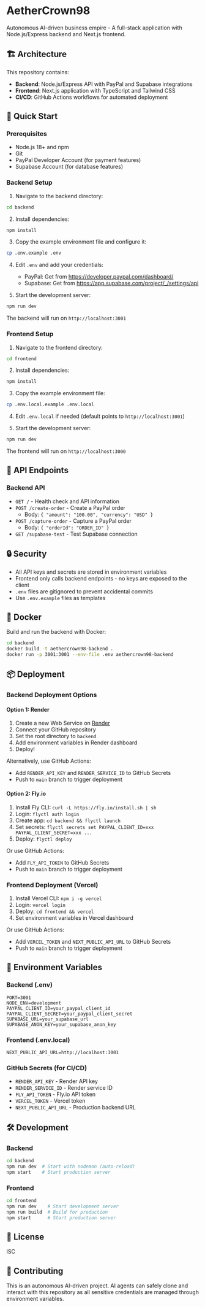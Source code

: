 # AetherCrown98

Autonomous AI-driven business empire - A full-stack application with Node.js/Express backend and Next.js frontend.

## 🏗️ Architecture

This repository contains:
- **Backend**: Node.js/Express API with PayPal and Supabase integrations
- **Frontend**: Next.js application with TypeScript and Tailwind CSS
- **CI/CD**: GitHub Actions workflows for automated deployment

## 🚀 Quick Start

### Prerequisites

- Node.js 18+ and npm
- Git
- PayPal Developer Account (for payment features)
- Supabase Account (for database features)

### Backend Setup

1. Navigate to the backend directory:
```bash
cd backend
```

2. Install dependencies:
```bash
npm install
```

3. Copy the example environment file and configure it:
```bash
cp .env.example .env
```

4. Edit `.env` and add your credentials:
   - PayPal: Get from https://developer.paypal.com/dashboard/
   - Supabase: Get from https://app.supabase.com/project/_/settings/api

5. Start the development server:
```bash
npm run dev
```

The backend will run on `http://localhost:3001`

### Frontend Setup

1. Navigate to the frontend directory:
```bash
cd frontend
```

2. Install dependencies:
```bash
npm install
```

3. Copy the example environment file:
```bash
cp .env.local.example .env.local
```

4. Edit `.env.local` if needed (default points to `http://localhost:3001`)

5. Start the development server:
```bash
npm run dev
```

The frontend will run on `http://localhost:3000`

## 📡 API Endpoints

### Backend API

- `GET /` - Health check and API information
- `POST /create-order` - Create a PayPal order
  - Body: `{ "amount": "100.00", "currency": "USD" }`
- `POST /capture-order` - Capture a PayPal order
  - Body: `{ "orderId": "ORDER_ID" }`
- `GET /supabase-test` - Test Supabase connection

## 🔒 Security

- All API keys and secrets are stored in environment variables
- Frontend only calls backend endpoints - no keys are exposed to the client
- `.env` files are gitignored to prevent accidental commits
- Use `.env.example` files as templates

## 🐳 Docker

Build and run the backend with Docker:

```bash
cd backend
docker build -t aethercrown98-backend .
docker run -p 3001:3001 --env-file .env aethercrown98-backend
```

## 📦 Deployment

### Backend Deployment Options

#### Option 1: Render
1. Create a new Web Service on [Render](https://render.com)
2. Connect your GitHub repository
3. Set the root directory to `backend`
4. Add environment variables in Render dashboard
5. Deploy!

Alternatively, use GitHub Actions:
- Add `RENDER_API_KEY` and `RENDER_SERVICE_ID` to GitHub Secrets
- Push to `main` branch to trigger deployment

#### Option 2: Fly.io
1. Install Fly CLI: `curl -L https://fly.io/install.sh | sh`
2. Login: `flyctl auth login`
3. Create app: `cd backend && flyctl launch`
4. Set secrets: `flyctl secrets set PAYPAL_CLIENT_ID=xxx PAYPAL_CLIENT_SECRET=xxx ...`
5. Deploy: `flyctl deploy`

Or use GitHub Actions:
- Add `FLY_API_TOKEN` to GitHub Secrets
- Push to `main` branch to trigger deployment

### Frontend Deployment (Vercel)

1. Install Vercel CLI: `npm i -g vercel`
2. Login: `vercel login`
3. Deploy: `cd frontend && vercel`
4. Set environment variables in Vercel dashboard

Or use GitHub Actions:
- Add `VERCEL_TOKEN` and `NEXT_PUBLIC_API_URL` to GitHub Secrets
- Push to `main` branch to trigger deployment

## 🔧 Environment Variables

### Backend (.env)
```
PORT=3001
NODE_ENV=development
PAYPAL_CLIENT_ID=your_paypal_client_id
PAYPAL_CLIENT_SECRET=your_paypal_client_secret
SUPABASE_URL=your_supabase_url
SUPABASE_ANON_KEY=your_supabase_anon_key
```

### Frontend (.env.local)
```
NEXT_PUBLIC_API_URL=http://localhost:3001
```

### GitHub Secrets (for CI/CD)
- `RENDER_API_KEY` - Render API key
- `RENDER_SERVICE_ID` - Render service ID
- `FLY_API_TOKEN` - Fly.io API token
- `VERCEL_TOKEN` - Vercel token
- `NEXT_PUBLIC_API_URL` - Production backend URL

## 🛠️ Development

### Backend
```bash
cd backend
npm run dev  # Start with nodemon (auto-reload)
npm start    # Start production server
```

### Frontend
```bash
cd frontend
npm run dev    # Start development server
npm run build  # Build for production
npm start      # Start production server
```

## 📝 License

ISC

## 🤝 Contributing

This is an autonomous AI-driven project. AI agents can safely clone and interact with this repository as all sensitive credentials are managed through environment variables.
